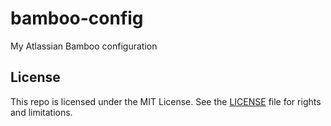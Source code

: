 # bamboo-config

My Atlassian Bamboo configuration

## License

This repo is licensed under the MIT License. See the [LICENSE](LICENSE.md) file for rights and limitations.
